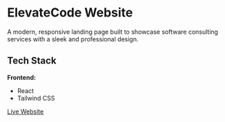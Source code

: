 # ElevateCode Website

A modern, responsive landing page built to showcase software consulting services with a sleek and professional design.

## Tech Stack

**Frontend:**
- React  
- Tailwind CSS

[Live Website](https://elevate-code.vercel.app/)
